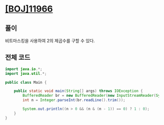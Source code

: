 # [[BOJ]11966](https://www.acmicpc.net/problem/11966)

## 풀이
비트마스킹을 사용하여 2의 제곱수를 구할 수 있다.

## 전체 코드
```Java
import java.io.*;
import java.util.*;

public class Main {

    public static void main(String[] args) throws IOException {
        BufferedReader br = new BufferedReader(new InputStreamReader(System.in));
        int n = Integer.parseInt(br.readLine().trim());

        System.out.println((n > 0 && (n & (n - 1)) == 0) ? 1 : 0);
    }
}
```
